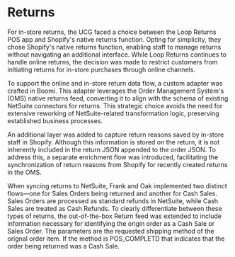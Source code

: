 # Returns

For in-store returns, the UCG faced a choice between the Loop Returns POS app and Shopify's native returns function. Opting for simplicity, they chose Shopify's native returns function, enabling staff to manage returns without navigating an additional interface. While Loop Returns continues to handle online returns, the decision was made to restrict customers from initiating returns for in-store purchases through online channels.

To support the online and in-store return data flow, a custom adapter was crafted in Boomi. This adapter leverages the Order Management System's (OMS) native returns feed, converting it to align with the schema of existing NetSuite connectors for returns. This strategic choice avoids the need for extensive reworking of NetSuite-related transformation logic, preserving established business processes.

An additional layer was added to capture return reasons saved by in-store staff in Shopify. Although this information is stored on the return, it is not inherently included in the return JSON appended to the order JSON. To address this, a separate enrichment flow was introduced, facilitating the synchronization of return reasons from Shopify for recently created returns in the OMS.

When syncing returns to NetSuite, Frank and Oak implemented two distinct flows—one for Sales Orders being returned and another for Cash Sales. Sales Orders are processed as standard refunds in NetSuite, while Cash Sales are treated as Cash Refunds. To clearly differentiate between these types of returns, the out-of-the-box Return feed was extended to include information necessary for identifying the origin order as a Cash Sale or Sales Order. The parameters are the requested shipping method of the orignal order item. If the method is POS_COMPLETD that indicates that the order being returned was a Cash Sale.